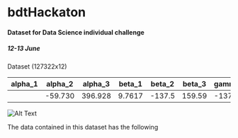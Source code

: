 # bdtHackaton 
#### Dataset for Data Science individual challenge
##### 12-13 June

Dataset (127322x12)

|alpha_1|alpha_2|alpha_3|beta_1|beta_2|beta_3|gamma_1|gamma_2|gamma_3|theta|noise|Classification|
|-------|-------|-------|------|------|------|-------|-------|-------|-----|-----|--------------|
|       |-59.730|396.928|9.7617|-137.5|159.59|-137.55|53.9309|154.713|-232.|21.23|3|




![Alt Text](https://github.com/nuwe-io/bdt_hackathon_data_challenge/blob/main/atoms.gif)
 
The data contained in this dataset has the following 
